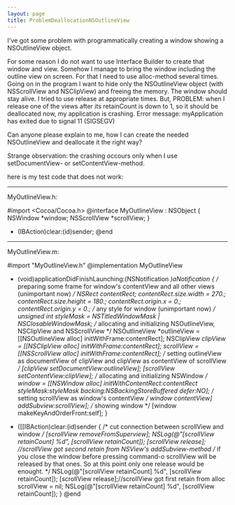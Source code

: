 ```yaml
---
layout: page
title: ProblemDeallocationNSOutlineView
---
```


I've got some problem with programmatically creating a window showing a NSOutlineView object.

For some reason I do not want to use Interface Builder to create that window and view.
Somehow I manage to bring the window including the outline view on screen. For that I need
to use alloc-method several times. Going on in the program I want to hide only the NSOutlineView object (with NSScrollView and NSClipView) and freeing the memory. The window should stay alive.
I tried to use release at appropriate times. But, PROBLEM: when I release one of the views after its retainCount is down to 1, so it should be deallocated now, my application is crashing.
Error message: myApplication has exited due to signal 11 (SIGSEGV)

Can anyone please explain to me, how I can create the needed NSOutlineView and deallocate it the right way?

Strange observation: the crashing occours only when I use setDocumentView- or setContentView-method.

here is my test code that does not work:

----
MyOutlineView.h:
    
#import <Cocoa/Cocoa.h>
@interface MyOutlineView : NSObject
{
  NSWindow	 	*window;
  NSScrollView 		*scrollView;
}
- (IBAction)clear:(id)sender;
@end

----
MyOutlineView.m:
    
#import "MyOutlineView.h"
@implementation MyOutlineView
- (void)applicationDidFinishLaunching:(NSNotification *)aNotification
{
  /* preparing some frame for window's contentView and all other views (unimportant now) */
  NSRect contentRect;
  contentRect.size.width = 270.;
  contentRect.size.height = 180.;
  contentRect.origin.x = 0.;
  contentRect.origin.y = 0.;
  /* any style for window (unimportant now) */
  unsigned int styleMask = NSTitledWindowMask | NSClosableWindowMask;
  /* allocating and initializing NSOutlineView, NSClipView and NSScrollView */
  NSOutlineView *outlineView = [[NSOutlineView alloc] initWithFrame:contentRect];
  NSClipView *clipView = [[NSClipView alloc] initWithFrame:contentRect];
  scrollView = [[NSScrollView alloc] initWithFrame:contentRect];
  /* setting outlineView as documentView of clipView and clipView as contentView of scrollView */
  [clipView setDocumentView:outlineView];
  [scrollView setContentView:clipView];
  /* allocating and initializing NSWindow */
  window = [[NSWindow alloc] initWithContentRect:contentRect styleMask:styleMask backing:NSBackingStoreBuffered defer:NO];
  /* setting scrollView as window's contentView */
  window contentView] addSubview:scrollView];
  /* showing window */
  [window makeKeyAndOrderFront:self];
}  

- ([[IBAction)clear:(id)sender
{
  /* cut connection between scrollView and window */
  [scrollView removeFromSuperview];
  NSLog(@"[scrollView retainCount] %d", [scrollView retainCount]);
  [scrollView release]; //scrollView got second retain from NSView's addSubview-method
  /* if you close the window before pressing command-o scrollView will be released by that ones. So at this point only one release would be enought. */
  NSLog(@"[scrollView retainCount] %d", [scrollView retainCount]);
  [scrollView release];//scrollView got first retain from alloc
  scrollView = nil;
  NSLog(@"[scrollView retainCount] %d", [scrollView retainCount]);
}
@end

